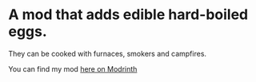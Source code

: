 # A mod that adds edible hard-boiled eggs.
They can be cooked with furnaces, smokers and campfires.

You can find my mod [here on Modrinth](https://modrinth.com/project/7a0lUQMd)

